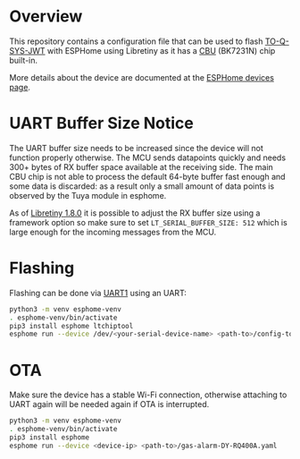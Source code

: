 # Overview

This repository contains a configuration file that can be used to flash [TO-Q-SYS-JWT](https://www.tongou.com/product/single-phase-din-rail-smart-meter) with ESPHome using Libretiny as it has a [CBU](https://docs.libretiny.eu/boards/cbu/) (BK7231N) chip built-in.

More details about the device are documented at the [ESPHome devices page](https://devices.esphome.io/devices/Tongou-TO-Q-SYS-JWT-power-meter).

# UART Buffer Size Notice

The UART buffer size needs to be increased since the device will not function properly otherwise. The MCU sends datapoints quickly and needs 300+ bytes of RX buffer space available at the receiving side. The main CBU chip is not able to process the default 64-byte buffer fast enough and some data is discarded: as a result only a small amount of data points is observed by the Tuya module in esphome.

As of [Libretiny 1.8.0](https://github.com/libretiny-eu/libretiny/releases/tag/v1.8.0) it is possible to adjust the RX buffer size using a framework option so make sure to set `LT_SERIAL_BUFFER_SIZE: 512` which is large enough for the incoming messages from the MCU.

# Flashing

Flashing can be done via [UART1](https://docs.libretiny.eu/boards/cbu/#pinout) using an UART:

```bash
python3 -m venv esphome-venv
. esphome-venv/bin/activate
pip3 install esphome ltchiptool
esphome run --device /dev/<your-serial-device-name> <path-to>/config-tongou-to-q-sys-jwt.yaml
```

# OTA

Make sure the device has a stable Wi-Fi connection, otherwise attaching to UART again will be needed again if OTA is interrupted.

```bash
python3 -m venv esphome-venv
. esphome-venv/bin/activate
pip3 install esphome
esphome run --device <device-ip> <path-to>/gas-alarm-DY-RQ400A.yaml
```
